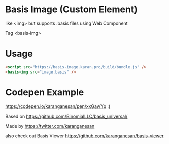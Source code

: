 # Basis Image (Custom Element)

like &lt;img> but supports .basis files using Web Component

Tag &lt;basis-img>

# Usage

```html
<script src="https://basis-image.karan.pro/build/bundle.js" />
<basis-img src="image.basis" />
```

# Codepen Example 

https://codepen.io/karanganesan/pen/xxGawYp :)


Based on https://github.com/BinomialLLC/basis_universal/

Made by https://twitter.com/karanganesan

also check out Basis Viewer https://github.com/karanganesan/basis-viewer
